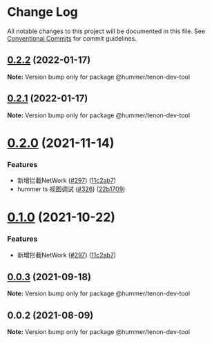 # Change Log

All notable changes to this project will be documented in this file.
See [Conventional Commits](https://conventionalcommits.org) for commit guidelines.

## [0.2.2](https://github.com.cnpmjs.org/didi/Hummer/compare/@hummer/tenon-dev-tool@0.2.0...@hummer/tenon-dev-tool@0.2.2) (2022-01-17)

**Note:** Version bump only for package @hummer/tenon-dev-tool





## [0.2.1](https://github.com.cnpmjs.org/didi/Hummer/compare/@hummer/tenon-dev-tool@0.2.0...@hummer/tenon-dev-tool@0.2.1) (2022-01-17)

**Note:** Version bump only for package @hummer/tenon-dev-tool





# [0.2.0](https://github.com.cnpmjs.org/didi/Hummer/compare/@hummer/tenon-dev-tool@0.0.3...@hummer/tenon-dev-tool@0.2.0) (2021-11-14)


### Features

* 新增拦截NetWork ([#297](https://github.com.cnpmjs.org/didi/Hummer/issues/297)) ([11c2ab7](https://github.com.cnpmjs.org/didi/Hummer/commit/11c2ab783096b9802f05f54c8c80d638b6d9a89e))
* hummer ts 视图调试 ([#326](https://github.com.cnpmjs.org/didi/Hummer/issues/326)) ([22b1709](https://github.com.cnpmjs.org/didi/Hummer/commit/22b17093eea7aa6459bf7c83c97aeefc8e9ec12f))





# [0.1.0](https://github.com.cnpmjs.org/didi/Hummer/compare/@hummer/tenon-dev-tool@0.0.3...@hummer/tenon-dev-tool@0.1.0) (2021-10-22)


### Features

* 新增拦截NetWork ([#297](https://github.com.cnpmjs.org/didi/Hummer/issues/297)) ([11c2ab7](https://github.com.cnpmjs.org/didi/Hummer/commit/11c2ab783096b9802f05f54c8c80d638b6d9a89e))





## [0.0.3](https://github.com.cnpmjs.org/didi/Hummer/compare/@hummer/tenon-dev-tool@0.0.2...@hummer/tenon-dev-tool@0.0.3) (2021-09-18)

**Note:** Version bump only for package @hummer/tenon-dev-tool





## 0.0.2 (2021-08-09)

**Note:** Version bump only for package @hummer/tenon-dev-tool
